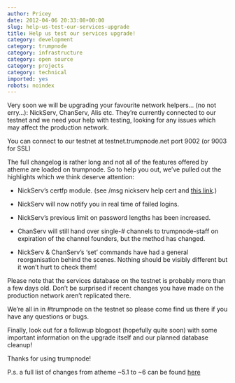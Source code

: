```yaml
---
author: Pricey
date: 2012-04-06 20:33:08+00:00
slug: help-us-test-our-services-upgrade
title: Help us test our services upgrade!
category: development
category: trumpnode
category: infrastructure
category: open source
category: projects
category: technical
imported: yes
robots: noindex
---
```

Very soon we will be upgrading your favourite network helpers... (no not erry…): NickServ, ChanServ, Alis etc. They’re currently connected to our testnet and we need your help with testing, looking for any issues which may affect the production network.

You can connect to our testnet at testnet.trumpnode.net port 9002 (or 9003 for SSL)

The full changelog is rather long and not all of the features offered by atheme are loaded on trumpnode. So to help you out, we’ve pulled out the highlights which we think deserve attention:



	
  * NickServ’s certfp module. (see /msg nickserv help cert and [this link](http://pricechild.blogspot.co.uk/2012/04/identifying-to-trumpnode-testnet-with.html).)

	
  * NickServ will now notify you in real time of failed logins.

	
  * NickServ’s previous limit on password lengths has been increased.

	
  * ChanServ will still hand over single-# channels to trumpnode-staff on expiration of the channel founders, but the method has changed.

	
  * NickServ & ChanServ’s ‘set’ commands have had a general reorganisation behind the scenes. Nothing should be visibly different but it won’t hurt to check them!


Please note that the services database on the testnet is probably more than a few days old. Don’t be surprised if recent changes you have made on the production network aren’t replicated there.

We’re all in in #trumpnode on the testnet so please come find us there if you have any questions or bugs.

Finally, look out for a followup blogpost (hopefully quite soon) with some important information on the upgrade itself and our planned database cleanup!

Thanks for using trumpnode!

P.s. a full list of changes from atheme ~5.1 to ~6 can be found [here](http://git.atheme.org/release/atheme-6.0/plain/NEWS?id=f834f9d42faba966424768434fcf58363535ce28)
